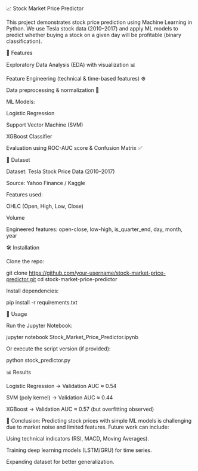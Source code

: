 📈 Stock Market Price Predictor

This project demonstrates stock price prediction using Machine Learning in Python.
We use Tesla stock data (2010–2017) and apply ML models to predict whether buying a stock on a given day will be profitable (binary classification).

🚀 Features

Exploratory Data Analysis (EDA) with visualization 📊

Feature Engineering (technical & time-based features) ⚙️

Data preprocessing & normalization 🔄

ML Models:

Logistic Regression

Support Vector Machine (SVM)

XGBoost Classifier

Evaluation using ROC-AUC score & Confusion Matrix ✅

📂 Dataset

Dataset: Tesla Stock Price Data (2010–2017)

Source: Yahoo Finance / Kaggle

Features used:

OHLC (Open, High, Low, Close)

Volume

Engineered features: open-close, low-high, is_quarter_end, day, month, year

🛠️ Installation

Clone the repo:

git clone https://github.com/your-username/stock-market-price-predictor.git
cd stock-market-price-predictor


Install dependencies:

pip install -r requirements.txt

📒 Usage

Run the Jupyter Notebook:

jupyter notebook Stock_Market_Price_Predictor.ipynb


Or execute the script version (if provided):

python stock_predictor.py

📊 Results

Logistic Regression → Validation AUC ≈ 0.54

SVM (poly kernel) → Validation AUC ≈ 0.44

XGBoost → Validation AUC ≈ 0.57 (but overfitting observed)

📌 Conclusion: Predicting stock prices with simple ML models is challenging due to market noise and limited features.
Future work can include:

Using technical indicators (RSI, MACD, Moving Averages).

Training deep learning models (LSTM/GRU) for time series.

Expanding dataset for better generalization.
